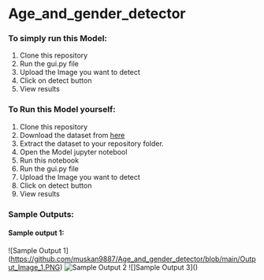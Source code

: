 # Age_and_gender_detector

### To simply run this Model:
1. Clone this repository
2. Run the gui.py file
3. Upload the Image you want to detect
4. Click on detect button
5. View results
   
### To Run this Model yourself:
1. Clone this repository
2. Download the dataset from [here](https://www.kaggle.com/datasets/jangedoo/utkface-new)
3. Extract the dataset to your repository folder.
4. Open the Model jupyter notebool
5. Run this notebook
6. Run the gui.py file
7. Upload the Image you want to detect
8. Click on detect button
10. View results

### Sample Outputs:
#### Sample output 1:
![Sample Output 1] (https://github.com/muskan9887/Age_and_gender_detector/blob/main/Output_Image_1.PNG)
![Sample Output 2]()
![]Sample Output 3]()

